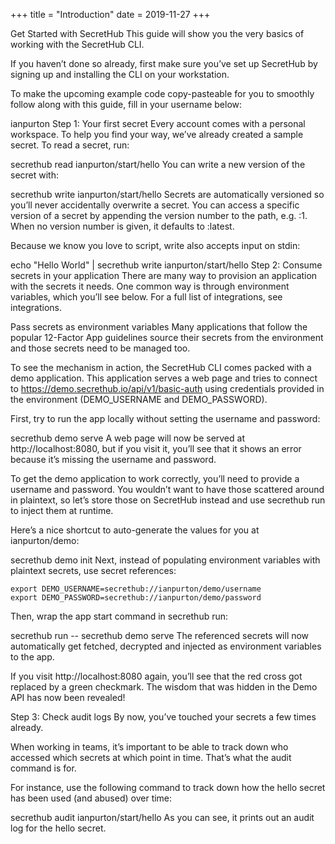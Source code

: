 +++
title = "Introduction"
date = 2019-11-27
+++

Get Started with SecretHub
This guide will show you the very basics of working with the SecretHub CLI.

If you haven’t done so already, first make sure you’ve set up SecretHub by signing up and installing the CLI on your workstation.

To make the upcoming example code copy-pasteable for you to smoothly follow along with this guide, fill in your username below:

ianpurton
Step 1: Your first secret
Every account comes with a personal workspace. To help you find your way, we’ve already created a sample secret. To read a secret, run:

secrethub read ianpurton/start/hello
You can write a new version of the secret with:

secrethub write ianpurton/start/hello
Secrets are automatically versioned so you’ll never accidentally overwrite a secret. You can access a specific version of a secret by appending the version number to the path, e.g. :1. When no version number is given, it defaults to :latest.

Because we know you love to script, write also accepts input on stdin:

echo "Hello World" | secrethub write ianpurton/start/hello
Step 2: Consume secrets in your application
There are many way to provision an application with the secrets it needs. One common way is through environment variables, which you’ll see below. For a full list of integrations, see integrations.

Pass secrets as environment variables
Many applications that follow the popular 12-Factor App guidelines source their secrets from the environment and those secrets need to be managed too.

To see the mechanism in action, the SecretHub CLI comes packed with a demo application. This application serves a web page and tries to connect to https://demo.secrethub.io/api/v1/basic-auth using credentials provided in the environment (DEMO_USERNAME and DEMO_PASSWORD).

First, try to run the app locally without setting the username and password:

secrethub demo serve
A web page will now be served at http://localhost:8080, but if you visit it, you’ll see that it shows an error because it’s missing the username and password.

To get the demo application to work correctly, you’ll need to provide a username and password. You wouldn’t want to have those scattered around in plaintext, so let’s store those on SecretHub instead and use secrethub run to inject them at runtime.

Here’s a nice shortcut to auto-generate the values for you at ianpurton/demo:

secrethub demo init
Next, instead of populating environment variables with plaintext secrets, use secret references:

```
export DEMO_USERNAME=secrethub://ianpurton/demo/username
export DEMO_PASSWORD=secrethub://ianpurton/demo/password
```

Then, wrap the app start command in secrethub run:

secrethub run -- secrethub demo serve
The referenced secrets will now automatically get fetched, decrypted and injected as environment variables to the app.

If you visit http://localhost:8080 again, you’ll see that the red cross got replaced by a green checkmark. The wisdom that was hidden in the Demo API has now been revealed!

Step 3: Check audit logs
By now, you’ve touched your secrets a few times already.

When working in teams, it’s important to be able to track down who accessed which secrets at which point in time. That’s what the audit command is for.

For instance, use the following command to track down how the hello secret has been used (and abused) over time:

secrethub audit ianpurton/start/hello
As you can see, it prints out an audit log for the hello secret.